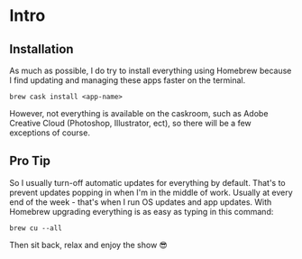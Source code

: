 # Intro

## Installation

As much as possible, I do try to install everything using Homebrew because I find updating and managing these apps faster on the terminal.

```text
brew cask install <app-name>
```

However, not everything is available on the caskroom, such as Adobe Creative Cloud \(Photoshop, Illustrator, ect\), so there will be a few exceptions of course.

## Pro Tip

So I usually turn-off automatic updates for everything by default. That's to prevent updates popping in when I'm in the middle of work. Usually at every end of the week - that's when I run OS updates and app updates. With Homebrew upgrading everything is as easy as typing in this command:

```text
brew cu --all
```

Then sit back, relax and enjoy the show 😎

